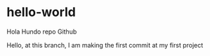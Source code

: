 # hello-world
Hola Hundo repo Github

Hello, at this branch, I am making the first commit at my first project

